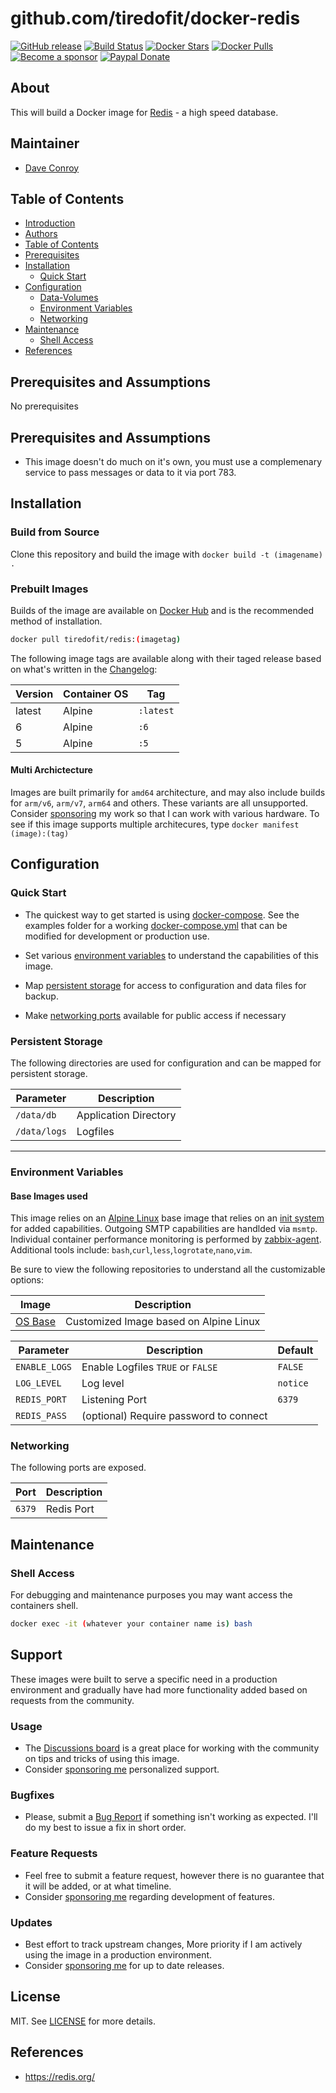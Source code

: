 # github.com/tiredofit/docker-redis


[![GitHub release](https://img.shields.io/github/v/tag/tiredofit/docker-redis?style=flat-square)](https://github.com/tiredofit/docker-redis/releases/latest)
[![Build Status](https://img.shields.io/github/workflow/status/tiredofit/docker-redis/build?style=flat-square)](https://github.com/tiredofit/docker-redis/actions?query=workflow%3Abuild)
[![Docker Stars](https://img.shields.io/docker/stars/tiredofit/redis.svg?style=flat-square&logo=docker)](https://hub.docker.com/r/tiredofit/redis/)
[![Docker Pulls](https://img.shields.io/docker/pulls/tiredofit/redis.svg?style=flat-square&logo=docker)](https://hub.docker.com/r/tiredofit/redis/)
[![Become a sponsor](https://img.shields.io/badge/sponsor-tiredofit-181717.svg?logo=github&style=flat-square)](https://github.com/sponsors/tiredofit)
[![Paypal Donate](https://img.shields.io/badge/donate-paypal-00457c.svg?logo=paypal&style=flat-square)](https://www.paypal.me/tiredofit)



## About

This will build a Docker image for [Redis](https://www.redis.org) - a high speed database.

## Maintainer

- [Dave Conroy](https://github.com/tiredofit)

## Table of Contents

- [Introduction](#introduction)
- [Authors](#authors)
- [Table of Contents](#table-of-contents)
- [Prerequisites](#prerequisites)
- [Installation](#installation)
  - [Quick Start](#quick-start)
- [Configuration](#configuration)
  - [Data-Volumes](#data-volumes)
  - [Environment Variables](#environment-variables)
  - [Networking](#networking)
- [Maintenance](#maintenance)
  - [Shell Access](#shell-access)
- [References](#references)

## Prerequisites and Assumptions

No prerequisites

## Prerequisites and Assumptions

- This image doesn't do much on it's own, you must use a complemenary service to pass messages or data to it via port 783.

## Installation
### Build from Source
Clone this repository and build the image with `docker build -t (imagename) .`

### Prebuilt Images
Builds of the image are available on [Docker Hub](https://hub.docker.com/r/tiredofit/redis) and is the recommended method of installation.

```bash
docker pull tiredofit/redis:(imagetag)
```
The following image tags are available along with their taged release based on what's written in the [Changelog](CHANGELOG.md):

| Version | Container OS | Tag       |
| ------- | ------------ | --------- |
| latest  | Alpine       | `:latest` |
| 6       | Alpine       | `:6`      |
| 5       | Alpine       | `:5`      |

#### Multi Archictecture
Images are built primarily for `amd64` architecture, and may also include builds for `arm/v6`, `arm/v7`, `arm64` and others. These variants are all unsupported. Consider [sponsoring](https://github.com/sponsors/tiredofit) my work so that I can work with various hardware. To see if this image supports multiple architecures, type `docker manifest (image):(tag)`

## Configuration

### Quick Start

* The quickest way to get started is using [docker-compose](https://docs.docker.com/compose/). See the examples folder for a working [docker-compose.yml](examples/docker-compose.yml) that can be modified for development or production use.

* Set various [environment variables](#environment-variables) to understand the capabilities of this image.
* Map [persistent storage](#data-volumes) for access to configuration and data files for backup.
* Make [networking ports](#networking) available for public access if necessary
### Persistent Storage

The following directories are used for configuration and can be mapped for persistent storage.

| Parameter    | Description           |
| ------------ | --------------------- |
| `/data/db`   | Application Directory |
| `/data/logs` | Logfiles              |


* * *
### Environment Variables

#### Base Images used

This image relies on an [Alpine Linux](https://hub.docker.com/r/tiredofit/alpine) base image that relies on an [init system](https://github.com/just-containers/s6-overlay) for added capabilities. Outgoing SMTP capabilities are handlded via `msmtp`. Individual container performance monitoring is performed by [zabbix-agent](https://zabbix.org). Additional tools include: `bash`,`curl`,`less`,`logrotate`,`nano`,`vim`.

Be sure to view the following repositories to understand all the customizable options:

| Image                                                  | Description                            |
| ------------------------------------------------------ | -------------------------------------- |
| [OS Base](https://github.com/tiredofit/docker-alpine/) | Customized Image based on Alpine Linux |

| Parameter     | Description                            | Default  |
| ------------- | -------------------------------------- | -------- |
| `ENABLE_LOGS` | Enable Logfiles `TRUE` or `FALSE`      | `FALSE`  |
| `LOG_LEVEL`   | Log level                              | `notice` |
| `REDIS_PORT`  | Listening Port                         | `6379`   |
| `REDIS_PASS`  | (optional) Require password to connect |          |

### Networking

The following ports are exposed.

| Port   | Description |
| ------ | ----------- |
| `6379` | Redis Port  |

## Maintenance
### Shell Access

For debugging and maintenance purposes you may want access the containers shell.

```bash
docker exec -it (whatever your container name is) bash
```

## Support

These images were built to serve a specific need in a production environment and gradually have had more functionality added based on requests from the community.
### Usage
- The [Discussions board](../../discussions) is a great place for working with the community on tips and tricks of using this image.
- Consider [sponsoring me](https://github.com/sponsors/tiredofit) personalized support.
### Bugfixes
- Please, submit a [Bug Report](issues/new) if something isn't working as expected. I'll do my best to issue a fix in short order.

### Feature Requests
- Feel free to submit a feature request, however there is no guarantee that it will be added, or at what timeline.
- Consider [sponsoring me](https://github.com/sponsors/tiredofit) regarding development of features.

### Updates
- Best effort to track upstream changes, More priority if I am actively using the image in a production environment.
- Consider [sponsoring me](https://github.com/sponsors/tiredofit) for up to date releases.

## License
MIT. See [LICENSE](LICENSE) for more details.

## References

* https://redis.org/


